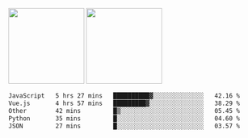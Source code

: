 <img src="https://github-readme-stats.vercel.app/api?username=Dream4ever&count_private=true&show_icons=true&theme=tokyonight" height="150" /> <img src="https://github-readme-stats.vercel.app/api/top-langs/?username=Dream4ever&count_private=true&show_icons=true&theme=tokyonight&langs_count=5&layout=compact" height="150" />

<!--START_SECTION:waka-->

```txt
JavaScript   5 hrs 27 mins   ██████████▓░░░░░░░░░░░░░░   42.16 %
Vue.js       4 hrs 57 mins   █████████▓░░░░░░░░░░░░░░░   38.29 %
Other        42 mins         █▒░░░░░░░░░░░░░░░░░░░░░░░   05.45 %
Python       35 mins         █░░░░░░░░░░░░░░░░░░░░░░░░   04.60 %
JSON         27 mins         █░░░░░░░░░░░░░░░░░░░░░░░░   03.57 %
```

<!--END_SECTION:waka-->
